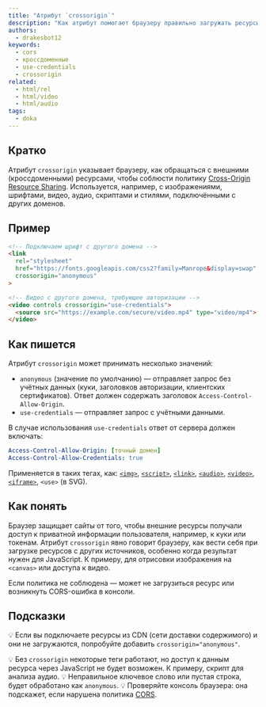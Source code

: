 ```yaml
---
title: "Атрибут `crossorigin`"
description: "Как атрибут помогает браузеру правильно загружать ресурсы из других источников, учитывая их CORS-политику."
authors:
  - drakesbot12
keywords:
  - cors
  - кроссдоменные
  - use-credentials
  - crossorigin
related:
  - html/rel
  - html/video
  - html/audio
tags:
  - doka
---
```


## Кратко

Атрибут `crossorigin` указывает браузеру, как обращаться с внешними (кроссдоменными) ресурсами, чтобы соблюсти политику [Cross-Origin Resource Sharing](/tools/cors/). Используется, например, с изображениями, шрифтами, видео, аудио, скриптами и стилями, подключёнными с других доменов.

## Пример

```html
<!-- Подключаем шрифт с другого домена -->
<link
  rel="stylesheet"
  href="https://fonts.googleapis.com/css2?family=Manrope&display=swap"
  crossorigin="anonymous"
>

<!-- Видео с другого домена, требующее авторизации -->
<video controls crossorigin="use-credentials">
  <source src="https://example.com/secure/video.mp4" type="video/mp4">
</video>
```

## Как пишется

Атрибут `crossorigin` может принимать несколько значений:

- `anonymous` (значение по умолчанию) — отправляет запрос без учётных данных (куки, заголовков авторизации, клиентских сертификатов). Ответ должен содержать заголовок `Access-Control-Allow-Origin`.
- `use-credentials` — отправляет запрос с учётными данными.

В случае использования `use-credentials` ответ от сервера должен включать:

```yaml
Access-Control-Allow-Origin: [точный домен]
Access-Control-Allow-Credentials: true
```

Применяется в таких тегах, как: [`<img>`](/html/img/), [`<script>`](/html/script/), [`<link>`](/html/link/), [`<audio>`](/html/audio/), [`<video>`](/html/video/), [`<iframe>`](/html/iframe/), `<use>` (в SVG).

## Как понять

Браузер защищает сайты от того, чтобы внешние ресурсы получали доступ к приватной информации пользователя, например, к куки или токенам. Атрибут `crossorigin` явно говорит браузеру, как вести себя при загрузке ресурсов с других источников, особенно когда результат нужен для JavaScript. К примеру, для отрисовки изображения на `<canvas>` или доступа к видео.

Если политика не соблюдена — может не загрузиться ресурс или возникнуть CORS-ошибка в консоли.

## Подсказки

💡 Если вы подключаете ресурсы из CDN (сети доставки содержимого) и они не загружаются, попробуйте добавить `crossorigin="anonymous"`.

💡 Без `crossorigin` некоторые теги работают, но доступ к данным ресурса через JavaScript не будет возможен. К примеру, скрипт для анализа аудио.
💡 Неправильное ключевое слово или пустая строка, будет обработано как `anonymous`.
💡 Проверяйте консоль браузера: она подскажет, если нарушена политика [CORS](/tools/cors/).
